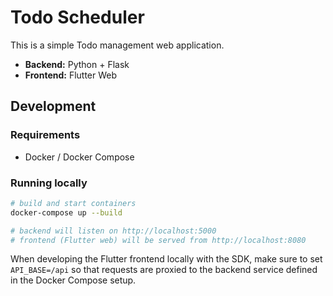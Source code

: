# Todo Scheduler

This is a simple Todo management web application.

- **Backend:** Python + Flask
- **Frontend:** Flutter Web

## Development

### Requirements
- Docker / Docker Compose

### Running locally

```bash
# build and start containers
docker-compose up --build

# backend will listen on http://localhost:5000
# frontend (Flutter web) will be served from http://localhost:8080
```

When developing the Flutter frontend locally with the SDK, make sure to set
`API_BASE=/api` so that requests are proxied to the backend service defined in
the Docker Compose setup.
